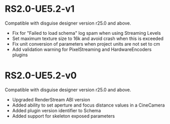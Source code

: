 # RS2.0-UE5.2-v1
Compatible with disguise designer version r25.0 and above.
* Fix for "Failed to load schema" log spam when using Streaming Levels
* Set maximum texture size to 16k and avoid crash when this is exceeded
* Fix unit conversion of parameters when project units are not set to cm
* Add validation warning for PixelStreaming and HardwareEncoders plugins

# RS2.0-UE5.2-v0
Compatible with disguise designer version r25.0 and above.
- Upgraded RenderStream ABI version
- Added ability to set aperture and focus distance values in a CineCamera
- Added plugin version identifier to Schema
- Added support for skeleton exposed parameters
